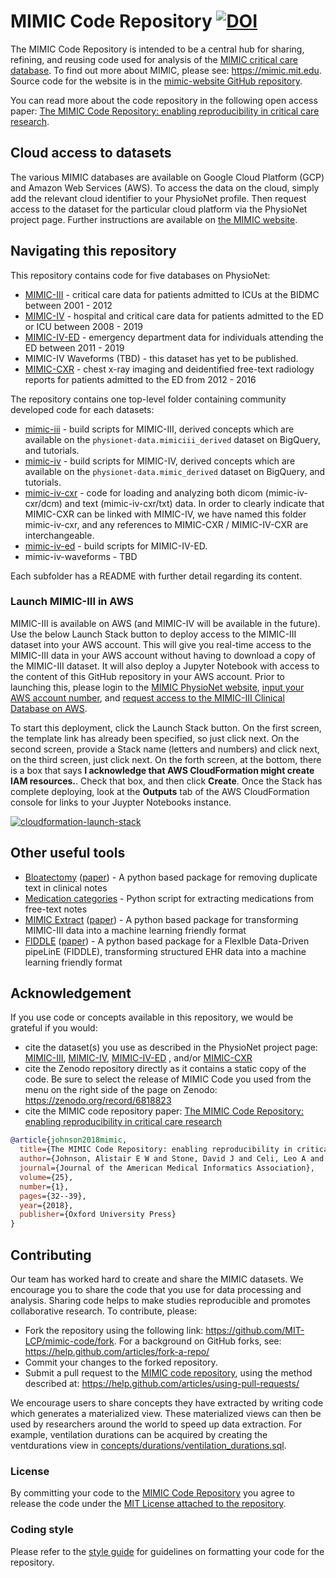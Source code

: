 # MIMIC Code Repository [![DOI](https://zenodo.org/badge/DOI/10.5281/zenodo.6818823.svg)](https://doi.org/10.5281/zenodo.6818823)

The MIMIC Code Repository is intended to be a central hub for sharing, refining, and reusing code used for analysis of the [MIMIC critical care database](https://mimic.mit.edu). To find out more about MIMIC, please see: https://mimic.mit.edu. Source code for the website is in the [mimic-website GitHub repository](https://github.com/MIT-LCP/mimic-website/).

You can read more about the code repository in the following open access paper: [The MIMIC Code Repository: enabling reproducibility in critical care research](https://doi.org/10.1093/jamia/ocx084).

## Cloud access to datasets

The various MIMIC databases are available on Google Cloud Platform (GCP) and Amazon Web Services (AWS). To access the data on the cloud, simply add the relevant cloud identifier to your PhysioNet profile. Then request access to the dataset for the particular cloud platform via the PhysioNet project page. Further instructions are available on [the MIMIC website](https://mimic.mit.edu/iv/access/cloud/).

## Navigating this repository

This repository contains code for five databases on PhysioNet:

- [MIMIC-III](https://physionet.org/content/mimiciii/) - critical care data for patients admitted to ICUs at the BIDMC between 2001 - 2012
- [MIMIC-IV](https://physionet.org/content/mimiciv/) - hospital and critical care data for patients admitted to the ED or ICU between 2008 - 2019
- [MIMIC-IV-ED](https://physionet.org/content/mimic-iv-ed/) - emergency department data for individuals attending the ED between 2011 - 2019
- MIMIC-IV Waveforms (TBD) - this dataset has yet to be published.
- [MIMIC-CXR](https://physionet.org/content/mimic-cxr/) - chest x-ray imaging and deidentified free-text radiology reports for patients admitted to the ED from 2012 - 2016

The repository contains one top-level folder containing community developed code for each datasets:

- [mimic-iii](/mimic-iii) - build scripts for MIMIC-III, derived concepts which are available on the `physionet-data.mimiciii_derived` dataset on BigQuery, and tutorials.
- [mimic-iv](/mimic-iv) - build scripts for MIMIC-IV, derived concepts which are available on the `physionet-data.mimic_derived` dataset on BigQuery, and tutorials.
- [mimic-iv-cxr](/mimic-iv-cxr) - code for loading and analyzing both dicom (mimic-iv-cxr/dcm) and text (mimic-iv-cxr/txt) data. In order to clearly indicate that MIMIC-CXR can be linked with MIMIC-IV, we have named this folder mimic-iv-cxr, and any references to MIMIC-CXR / MIMIC-IV-CXR are interchangeable.
- [mimic-iv-ed](/mimic-iv-ed) - build scripts for MIMIC-IV-ED.
- mimic-iv-waveforms - TBD

Each subfolder has a README with further detail regarding its content.

### Launch MIMIC-III in AWS

MIMIC-III is available on AWS (and MIMIC-IV will be available in the future). Use the below Launch Stack button to deploy access to the MIMIC-III dataset into your AWS account.  This will give you real-time access to the MIMIC-III data in your AWS account without having to download a copy of the MIMIC-III dataset.  It will also deploy a Jupyter Notebook with access to the content of this GitHub repository in your AWS account.    Prior to launching this, please login to the [MIMIC PhysioNet website](https://mimic.mit.edu/), [input your AWS account number](https://physionet.org/settings/cloud/), and [request access to the MIMIC-III Clinical Database on AWS](https://physionet.org/projects/mimiciii/1.4/request_access/2).  

To start this deployment, click the Launch Stack button.  On the first screen, the template link has already been specified, so just click next.  On the second screen, provide a Stack name (letters and numbers) and click next, on the third screen, just click next.  On the forth screen, at the bottom, there is a box that says **I acknowledge that AWS CloudFormation might create IAM resources.**.  Check that box, and then click **Create**.  Once the Stack has complete deploying, look at the **Outputs** tab of the AWS CloudFormation console for links to your Juypter Notebooks instance.

[![cloudformation-launch-stack](/mimic-iii/buildmimic/aws-athena/cloudformation-launch-stack.png)](https://console.aws.amazon.com/cloudformation/home?region=us-east-1#/stacks/new?stackName=MIMIC&templateURL=https://aws-bigdata-blog.s3.amazonaws.com/artifacts/biomedical-informatics-studies/mimic-iii-athena.yaml)

## Other useful tools

* [Bloatectomy](https://github.com/MIT-LCP/bloatectomy) ([paper](https://github.com/MIT-LCP/bloatectomy/blob/master/paper/paper.md)) - A python based package for removing duplicate text in clinical notes
* [Medication categories](https://github.com/mghassem/medicationCategories) - Python script for extracting medications from free-text notes
* [MIMIC Extract](https://github.com/MLforHealth/MIMIC_Extract) ([paper](https://doi.org/10.1145/3368555.3384469)) - A python based package for transforming MIMIC-III data into a machine learning friendly format
* [FIDDLE](https://github.com/MLD3/FIDDLE) ([paper](https://doi.org/10.1093/jamia/ocaa139)) - A python based package for a FlexIble Data-Driven pipeLinE (FIDDLE), transforming structured EHR data into a machine learning friendly format

## Acknowledgement

If you use code or concepts available in this repository, we would be grateful if you would:

- cite the dataset(s) you use as described in the PhysioNet project page: [MIMIC-III](https://physionet.org/content/mimiciii/), [MIMIC-IV](https://physionet.org/content/mimiciv/), [MIMIC-IV-ED](https://physionet.org/content/mimic-iv-ed/) , and/or [MIMIC-CXR](https://physionet.org/content/mimic-cxr/)
- cite the Zenodo repository directly as it contains a static copy of the code. Be sure to select the release of MIMIC Code you used from the menu on the right side of the page on Zenodo: https://zenodo.org/record/6818823
- cite the MIMIC code repository paper: [The MIMIC Code Repository: enabling reproducibility in critical care research](https://doi.org/10.1093/jamia/ocx084)

```bibtex
@article{johnson2018mimic,
  title={The MIMIC Code Repository: enabling reproducibility in critical care research},
  author={Johnson, Alistair E W and Stone, David J and Celi, Leo A and Pollard, Tom J},
  journal={Journal of the American Medical Informatics Association},
  volume={25},
  number={1},
  pages={32--39},
  year={2018},
  publisher={Oxford University Press}
}
```

## Contributing

Our team has worked hard to create and share the MIMIC datasets. We encourage you to share the code that you use for data processing and analysis. Sharing code helps to make studies reproducible and promotes collaborative research. To contribute, please:

* Fork the repository using the following link: https://github.com/MIT-LCP/mimic-code/fork. For a background on GitHub forks, see: https://help.github.com/articles/fork-a-repo/
* Commit your changes to the forked repository.
* Submit a pull request to the [MIMIC code repository](https://github.com/MIT-LCP/mimic-code), using the method described at: https://help.github.com/articles/using-pull-requests/

We encourage users to share concepts they have extracted by writing code which generates a materialized view. These materialized views can then be used by researchers around the world to speed up data extraction. For example, ventilation durations can be acquired by creating the ventdurations view in [concepts/durations/ventilation_durations.sql](https://github.com/MIT-LCP/mimic-code/tree/new_consol/mimic-iii/concepts/durations/ventilation_durations.sql).

### License

By committing your code to the [MIMIC Code Repository](https://github.com/mit-lcp/mimic-code) you agree to release the code under the [MIT License attached to the repository](https://github.com/mit-lcp/mimic-code/blob/main/LICENSE).

### Coding style

Please refer to the [style guide](https://github.com/MIT-LCP/mimic-code/blob/main/styleguide.md) for guidelines on formatting your code for the repository.

